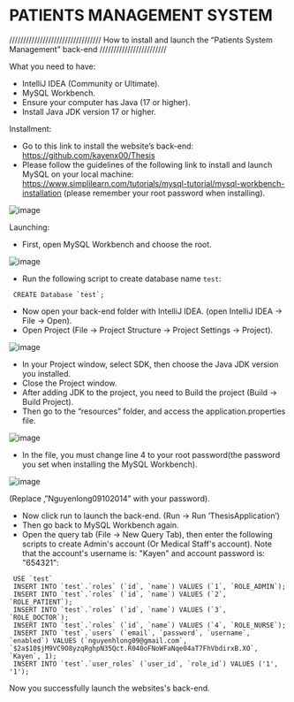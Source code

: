 # PATIENTS MANAGEMENT SYSTEM
///////////////////////////////// How to install and launch the “Patients System Management” back-end ////////////////////////

What you need to have: 
- IntelliJ IDEA (Community or Ultimate).
- MySQL Workbench. 
- Ensure your computer has Java (17 or higher).
- Install Java JDK version 17 or higher. 

Installment: 
- Go to this link to install the website’s back-end: https://github.com/kayenx00/Thesis
- Please follow the guidelines of the following link to install and launch MySQL on your local machine: 
https://www.simplilearn.com/tutorials/mysql-tutorial/mysql-workbench-installation (please remember your root password when installing).

![image](https://user-images.githubusercontent.com/53591019/234654664-f1f52e2e-04ac-409f-9bdc-93b940097fe2.png)

Launching: 
- First, open MySQL Workbench and choose the root.

![image](https://user-images.githubusercontent.com/53591019/234654706-26995eba-fe56-4442-86d4-88122e6cdbdf.png) 

- Run the following script to create database name `test`:
```
 CREATE Database `test`;
```
- Now open your back-end folder with IntelliJ IDEA. (open IntelliJ IDEA -> File -> Open). 
- Open Project (File -> Project Structure -> Project Settings -> Project).

![image](https://user-images.githubusercontent.com/53591019/234654741-3704e0bf-f72f-4352-8ddc-6025915adc5a.png)

- In your Project window, select SDK, then choose the Java JDK version you installed. 
- Close the Project window.
- After adding JDK to the project, you need to Build the project (Build -> Build Project).
- Then go to the “resources” folder, and access the application.properties file.  

![image](https://user-images.githubusercontent.com/53591019/234654789-866ea932-bc74-4900-a3a0-9c679ddeadfc.png)

- In the file, you must change line 4 to your root password(the password you set when installing the MySQL Workbench).

![image](https://user-images.githubusercontent.com/53591019/234654841-15670e9d-e45b-4b08-9b09-86379a90dbd7.png)

(Replace ‚”Nguyenlong09102014” with your password). 
- Now click run to launch the back-end. (Run -> Run ‘ThesisApplication’)
- Then go back to MySQL Workbench again. 
- Open the query tab (File -> New Query Tab), then enter the following scripts to create Admin's account (Or Medical Staff's account). Note that 
the account's username is: "Kayen" and account password is: "654321":
```
 USE `test`
 INSERT INTO `test`.`roles` (`id`, `name`) VALUES (`1`, `ROLE_ADMIN`);
 INSERT INTO `test`.`roles` (`id`, `name`) VALUES (`2`‚ `ROLE_PATIENT`);
 INSERT INTO `test`.`roles` (`id`, `name`) VALUES (`3`‚ `ROLE_DOCTOR`);
 INSERT INTO `test`.`roles` (`id`, `name`) VALUES (`4`, `ROLE_NURSE`);
 INSERT INTO `test`.`users` (`email`, `password`, `username`, `enabled`) VALUES (`nguyenhlong09@gmail.com`‚ `$2a$10$jM9VC9O8yzqRghpN35Qct.R040oFNoWFaNqe04aT7FhVbdirxB.XO`, `Kayen`, 1);
 INSERT INTO `test`.`user_roles` (`user_id`, `role_id`) VALUES ('1', '1');

```
 Now you successfully launch the websites's back-end. 

